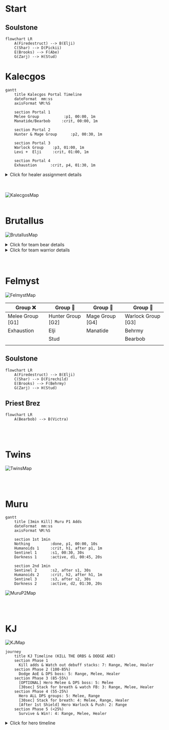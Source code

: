 # Start

## Soulstone 

```mermaid
flowchart LR
    A(Firedestruct) --> B(Elji)
    C(Shar) --> D(Pickii)
    E(Brooks) --> F(Abe)
    G(Zarj) --> H(Stud)
```

# Kalecgos

```mermaid
gantt
    title Kalecgos Portal Timeline
    dateFormat  mm:ss
    axisFormat %M:%S

    section Portal 1
    Melee Group           :p1, 00:00, 1m
    Manatide/Bearbob     :crit, 00:00, 1m
    
    section Portal 2
    Hunter & Mage Group      :p2, 00:30, 1m

    section Portal 3
    Warlock Group    :p3, 01:00, 1m
    Levi +  Elji     :crit, 01:00, 1m

    section Portal 4
    Exhaustion      :crit, p4, 01:30, 1m
```

<details>
<summary>Click for healer assignment details</summary>

```mermaid
stateDiagram-v2
    s1: Healer in Portal 3 or 4 Group
    s2: Manatide stays up
    s1 --> s2: teleported during Portal 1

    s3: Healer in Portal 3 or 4 Group
    s4: Elji stays up
    s3 --> s4: teleported during Portal 2

    s5: Behrmy stays up and bubbles
    s6: Call out so other healer stays
    s5 --> s6: early teleport
```
</details>
<br>
<br>

![KalecgosMap](https://cdn.discordapp.com/attachments/775973769537126412/990375252431364146/Screen_Shot_2022-06-25_at_1.26.34_PM.png)
<br>
<br>

# Brutallus

![BrutallusMap](https://cdn.discordapp.com/attachments/775973769537126412/990358559348912189/Screen_Shot_2022-06-25_at_1.50.55_PM.png)

<details>
<summary>Click for team bear details</summary>

```mermaid
stateDiagram-v2
    t2: Pickii
    h4: Behrmy
    h5: Manatide
    h6: Elji
    rr1: Firedestruct
    rr2: Shar
    rr3: Junzi
    rr4: Beek
    rr5: Brooks
    rr6: Zarj
    
    rr5 --> t2
    h4 --> rr5
    h5 --> t2
    h6 --> t2
    rr1 --> rr3
    rr2 --> rr4
    rr3 --> h5
    rr4 --> h5
    rr6 --> h6
```

</details>

<details>
<summary>Click for team warrior details</summary>

```mermaid
stateDiagram-v2
    t1: Abe
    h1: Bearbob
    h2: Levi
    h3: Exhaustion
    r1: Dan
    r2: Refinement
    r3: Victra
    r4: Kepa
    r5: Rich
    r6: Corntallis

    t1 --> h1
    t1 --> h2
    t1 --> h3
    h1 --> r1
    h1 --> r2
    h2 --> r3
    h2 --> r4
    h3 --> r5
    h3 --> r6
```

</details>
<br>
<br>

# Felmyst

![FelmystMap](https://cdn.discordapp.com/attachments/775973769537126412/990364968299954216/Screen_Shot_2022-06-25_at_2.15.48_PM.png)

| Group :x: | Group :small_red_triangle_down: | Group :large_orange_diamond: | Group :large_blue_circle: |
| ----------- | ----------- | ----------- | ----------- |
| Melee Group [G1]| Hunter Group [G2]| Mage Group [G4]| Warlock Group [G3]|
| Exhaustion | Elji | Manatide | Behrmy |
| | Stud | | Bearbob |
| | | | |

## Soulstone 

```mermaid
flowchart LR
    A(Firedestruct) --> B(Elji)
    C(Shar) --> D(Firechild)
    E(Brooks) --> F(Behrmy)
    G(Zarj) --> H(Stud)
```

## Priest Brez 

```mermaid
flowchart LR
    A(Bearbob) --> B(Victra)
```

<br>
<br>

# Twins

![TwinsMap](https://cdn.discordapp.com/attachments/775973769537126412/990375297964736522/Screen_Shot_2022-06-25_at_2.32.23_PM.png)

<br>
<br>

# Muru

```mermaid
gantt
    title [3min Kill] Muru P1 Adds
    dateFormat  mm:ss
    axisFormat %M:%S

    section 1st 1min
    Nothing         :done, p1, 00:00, 10s
    Humanoids 1     :crit, h1, after p1, 1m
    Sentinel 1      :s1, 00:30, 30s
    Darkness 1      :active, d1, 00:45, 20s

    section 2nd 1min
    Sentinel 2      :s2, after s1, 30s
    Humanoids 2     :crit, h2, after h1, 1m
    Sentinel 3      :s3, after s2, 30s
    Darkness 2      :active, d2, 01:30, 20s
```

![MuruP2Map](https://cdn.discordapp.com/attachments/775973769537126412/990372769868947556/Screen_Shot_2022-06-25_at_2.47.07_PM.png)

<br>
<br>

# KJ

![KJMap](https://cdn.discordapp.com/attachments/945886124784644156/988662912614805583/KilJaeden___RaidPlan.io_-_Google_Chrome_6_20_2022_9_25_52_PM.png)

```mermaid
journey
    title KJ Timeline (KILL THE ORBS & DODGE AOE)
    section Phase 1
      Kill adds & Watch out debuff stacks: 7: Range, Melee, Healer
    section Phase 2 (100-85%)
      Dodge AoE & DPS boss: 5: Range, Melee, Healer
    section Phase 3 (85-55%)
      [OPTIONAL] Hero Melee & DPS boss: 5: Melee
      [30sec] Stack for breath & watch FB: 3: Range, Melee, Healer
    section Phase 4 (55-25%)
      Hero ALL DPS groups: 5: Melee, Range
      [30sec] Stack for breath: 4: Melee, Range, Healer
      [After 1st Shield] Hero Warlock & Push: 2: Range
    section Phase 5 (<25%)
      Survive & Win!: 4: Range, Melee, Healer
```

<details>
<summary>Click for hero timeline</summary>

```mermaid
journey
    title Hero Timeline
    section Phase 3 (85-55%)
      [OPTIONAL] Hero Melee & DPS boss: 7: Mana
    section Phase 4 (55-25%)
      Hero ALL DPS groups: 7: Bamm, Levi, Junzi, Refine
      [After 1st Shield] Hero Warlock & Push: 7: Exhaustion
```


</details>
